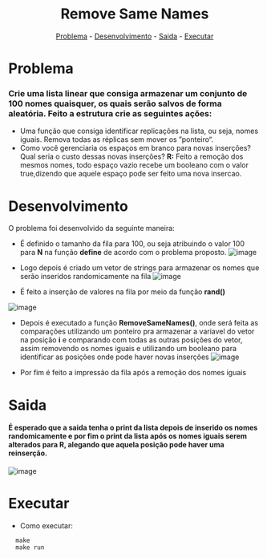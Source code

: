 <h1 align="center">Remove Same Names</h1>

<p align="center">
  <a href="#problema">Problema</a> -
  <a href="#desenvolvimento">Desenvolvimento</a> -
  <a href="#saida">Saida</a> -
  <a href="#executar">Executar</a>
</p>
 

# Problema
### Crie uma lista linear que consiga armazenar um conjunto de 100 nomes quaisquer, os quais serão salvos de forma aleatória. Feito a estrutura crie as seguintes ações:

+ Uma função que consiga identificar replicações na lista, ou seja, nomes iguais. Remova todas as réplicas sem mover os ”ponteiro“.
+ Como você gerenciaria os espaços em branco para novas inserções? Qual seria o custo dessas novas inserções?
**R:** Feito a remoção dos mesmos nomes, todo espaço vazio recebe um booleano com o valor true,dizendo que aquele espaço pode ser feito uma nova insercao.

# Desenvolvimento
O problema foi desenvolvido da seguinte maneira:

* É definido o tamanho da fila para 100, ou seja atribuindo o valor 100 para **N** na função **define** de acordo com o problema proposto.
![image](https://user-images.githubusercontent.com/55333375/167687864-cfee354a-280f-40b9-8620-3e4d98c5a979.png)

* Logo depois é criado um vetor de strings para armazenar os nomes que serão inseridos randomicamente na fila
![image](https://user-images.githubusercontent.com/55333375/167688070-369e09fa-0191-4b56-8908-ac63faf4e196.png)

* É feito a inserção de valores na fila por meio da função **rand()**

![image](https://user-images.githubusercontent.com/55333375/167688443-e813c2c5-05c5-409e-8e20-b4381eb61b88.png)

* Depois é executado a função **RemoveSameNames()**, onde será feita as comparações utilizando um ponteiro pra armazenar a variavel do vetor na posição **i** e comparando com todas as outras posições do vetor, assim removendo os nomes iguais e utilizando um booleano para identificar as posições onde pode haver novas inserções
![image](https://user-images.githubusercontent.com/55333375/167688700-8ecae710-6b1a-4fe6-9d7d-822094c07bb7.png)

* Por fim é feito a impressão da fila após a remoção dos nomes iguais

# Saida
#### É esperado que a saida tenha o print da lista depois de inserido os nomes randomicamente e por fim o print da lista após os nomes iguais serem alterados para **R**, alegando que aquela posição pode haver uma reinserção.
![image](https://user-images.githubusercontent.com/55333375/167689394-b94f5888-4114-4411-be22-2d2b2299fe47.png)


# Executar
* Como executar:

```
  make
  make run
```
